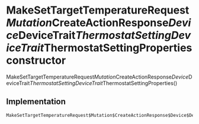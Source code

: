 


# MakeSetTargetTemperatureRequest$Mutation$CreateActionResponse$Device$DeviceTrait$ThermostatSettingDeviceTrait$ThermostatSettingProperties constructor







MakeSetTargetTemperatureRequest$Mutation$CreateActionResponse$Device$DeviceTrait$ThermostatSettingDeviceTrait$ThermostatSettingProperties()





## Implementation

```dart
MakeSetTargetTemperatureRequest$Mutation$CreateActionResponse$Device$DeviceTrait$ThermostatSettingDeviceTrait$ThermostatSettingProperties();
```







